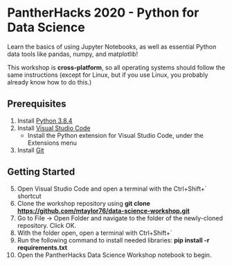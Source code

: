# PantherHacks 2020 - Python for Data Science

Learn the basics of using Jupyter Notebooks, as well as essential Python data tools like pandas, numpy, and matplotlib!

This workshop is **cross-platform**, so all operating systems should follow the same instructions (except for Linux, but if you use Linux, you probably already know how to do this.)

## Prerequisites

1. Install [Python 3.8.4](https://www.python.org/)
2. Install [Visual Studio Code](https://code.visualstudio.com/)
    * Install the Python extension for Visual Studio Code, under the Extensions menu
4. Install [Git](https://git-scm.com/downloads)

## Getting Started

5. Open Visual Studio Code and open a terminal with the Ctrl+Shift+` shortcut
6. Clone the workshop repository using **git clone https://github.com/mtaylor76/data-science-workshop.git**
7. Go to File -> Open Folder and navigate to the folder of the newly-cloned repository. Click OK.
8. With the folder open, open a terminal with Ctrl+Shift+`
9. Run the following command to install needed libraries: **pip install -r requirements.txt**
10. Open the PantherHacks Data Science Workshop notebook to begin.